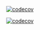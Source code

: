 [![codecov](https://codecov.io/gh/dandclarkdev/laravel-http-eloquent/branch/main/graph/badge.svg?token=242DI3NES2)](https://codecov.io/gh/dandclarkdev/laravel-http-eloquent)

[![codecov](https://codecov.io/gh/dandclarkdev/laravel-http-eloquent/branch/main/graphs/tree.svg)](https://codecov.io/gh/dandclarkdev/laravel-http-eloquent)